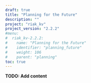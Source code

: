 ```yaml
---
draft: true
title: "Planning for the Future"
description: ""
project: "riak_kv"
project_version: "2.2.2"
#menu:
#  riak_kv-2.2.2:
#    name: "Planning for the Future"
#    identifier: "planning_future"
#    weight: 106
#    parent: "planning"
toc: true
---
```


**TODO: Add content**

